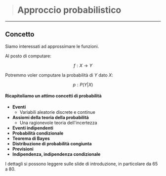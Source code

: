[//]: # (Stili di riferimento per il markdown)
<link rel="stylesheet" href="./res/style.css">

> # Approccio probabilistico

---

## Concetto

Siamo interessati ad approssimare le funzioni.

Al posto di computare:

$$ f : X \rightarrow Y $$

Potremmo voler computare la probabilità di $Y$ dato $X$:

$$ p : P(Y|X) $$

#### Ricapitoliamo un attimo concetti di probabilità

- **Eventi**
  - Variabili aleatorie discrete e continue
- **Assiomi della teoria della probabilità**
  - Una ragionevole teoria dell'incertezza
- **Eventi indipendenti**
- **Probabilità condizionale**
- **Teorema di Bayes**
- **Distribuzione di probabilità congiunta**
- **Previsioni**
- **Indipendenza, indipendenza condizionale**


I dettagli si possono leggere sulle slide di introduzione, in particolare da 65 a 80.